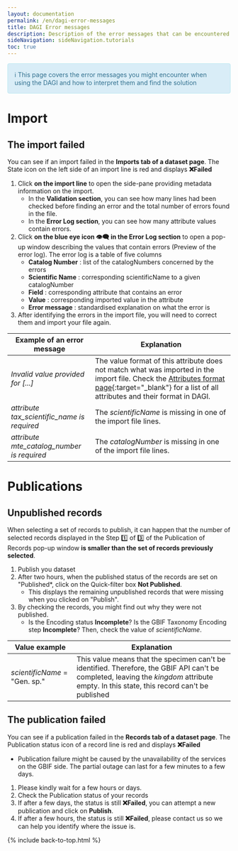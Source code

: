 ```yaml
---
layout: documentation
permalink: /en/dagi-error-messages
title: DAGI Error messages
description: Description of the error messages that can be encountered when using DAGI
sideNavigation: sideNavigation.tutorials
toc: true
---
```


<head>
  <!-- Lightbox2 CSS -->
  <link href="https://cdnjs.cloudflare.com/ajax/libs/lightbox2/2.11.3/css/lightbox.min.css" rel="stylesheet">
  
  <!-- Lightbox2 JavaScript -->
  <script src="https://cdnjs.cloudflare.com/ajax/libs/lightbox2/2.11.3/js/lightbox-plus-jquery.min.js"></script>

  <!-- Zoom.js CSS -->
  <link rel="stylesheet" href="https://cdnjs.cloudflare.com/ajax/libs/zoom.js/0.2.0/css/zoom.min.css">

  <!-- Zoom.js JavaScript -->
  <script src="https://cdnjs.cloudflare.com/ajax/libs/zoom.js/0.2.0/js/zoom.min.js"></script>

</head>

<div style="padding: 15px; border: 1px solid transparent; margin-bottom: 20px; border-radius: 4px; color: #31708f; background-color: #d9edf7; border-color: #bce8f1;">
ℹ️ This page covers the error messages you might encounter when using the DAGI and how to interpret them and find the solution
</div>

# Import

## The import failed

You can see if an import failed in the **Imports tab of a dataset page**. The State icon on the left side of an import line is red and displays **❌Failed**

1. Click **on the import line** to open the side-pane providing metadata information on the import.
   - In the **Validation section**, you can see how many lines had been checked before finding an error and the total number of errors found in the file.
   - In the **Error Log section**, you can see how many attribute values contain errors.
2. Click **on the blue eye icon 👁️‍🗨️ in the Error Log section** to open a pop-up window describing the values that contain errors (Preview of the error log).
   The error log is a table of five columns
   - **Catalog Number** : list of the catalogNumbers concerned by the errors
   - **Scientific Name** : corresponding scientificName to a given catalogNumber
   - **Field** : corresponding attribute that contains an error
   - **Value** : corresponding imported value in the attribute
   - **Error message** : standardised explanation on what the error is
3. After identifying the errors in the import file, you will need to correct them and import your file again.

| Example of an error message | Explanation |
| --------------------------- | ----------- |
| _Invalid value provided for [...]_ | The value format of this attribute does not match what was imported in the import file. Check the [Attributes format page](/en/dagi-attributes-format){:target="_blank"} for a list of all attributes and their format in DAGI. |
| _attribute tax_scientific_name is required_ | The _scientificName_ is missing in one of the import file lines. |
| _attribute mte_catalog_number is required_ | The _catalogNumber_ is missing in one of the import file lines. |

# Publications

## Unpublished records

When selecting a set of records to publish, it can happen that the number of selected records displayed in the Step 1️⃣ of 3️⃣ of the Publication of Records pop-up window **is smaller than the set of records previously selected**.

1. Publish you dataset
2. After two hours, when the published status of the records are set on "Published*, click on the Quick-filter box **Not Published**.
   - This displays the remaining unpublished records that were missing when you clicked on "Publish".
3. By checking the records, you might find out why they were not published.
   - Is the Encoding status **Incomplete**? Is the GBIF Taxonomy Encoding step **Incomplete**? Then, check the value of _scientificName_.
  
| Value example | Explanation |
| -------------- | ----------- |
| _scientificName_ = "Gen. sp." | This value means that the specimen can't be identified. Therefore, the GBIF API can't be completed, leaving the _kingdom_ attribute empty. In this state, this record can't be published |


## The publication failed

You can see if a publication failed in the **Records tab of a dataset page**. The Publication status icon of a record line is red and displays **❌Failed**

- Publication failure might be caused by the unavailability of the services on the GBIF side. The partial outage can last for a few minutes to a few days.

1. Please kindly wait for a few hours or days.
2. Check the Publication status of your records
3. If after a few days, the status is still **❌Failed**, you can attempt a new publication and click on **Publish**.
4. If after a few hours, the status is still **❌Failed**, please contact us so we can help you identify where the issue is.

{% include back-to-top.html %}
